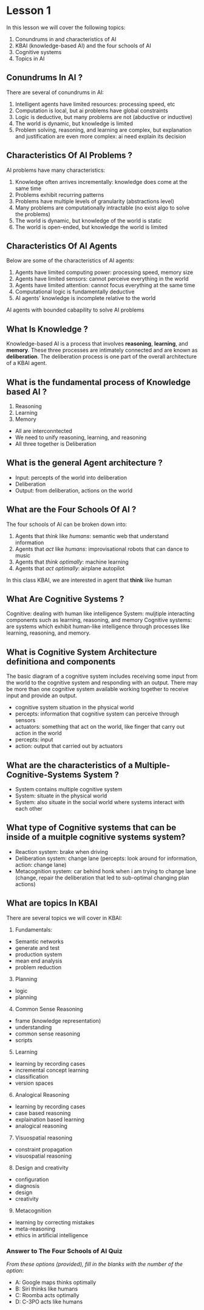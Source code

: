# Lesson 1

In this lesson we will cover the following topics:

1. Conundrums in and characteristics of AI
2. KBAI (knowledge-based AI) and the four schools of AI
3. Cognitive systems
4. Topics in AI

## Conundrums In AI ?

There are several of conundrums in AI:

1. Intelligent agents have limited resources: processing speed, etc
2. Computation is local, but ai problems have global constraints
3. Logic is deductive, but many problems are not (abductive or inductive)
4. The world is dynamic, but knowledge is limited
5. Problem solving, reasoning, and learning are complex, but explanation and justification are even more complex: ai need explain its decision

## Characteristics Of AI Problems ?

AI problems have many characteristics:

1. Knowledge often arrives incrementally: knowledge does come at the same time
2. Problems exhibit recurring patterns
3. Problems have multiple levels of granularity (abstractions level)
4. Many problems are computationally intractable (no exist algo to solve the problems)
5. The world is dynamic, but knowledge of the world is static
6. The world is open-ended, but knowledge the world is limited

## Characteristics Of AI Agents

Below are some of the characteristics of AI agents:

1. Agents have limited computing power: processing speed, memory size
2. Agents have limited sensors: cannot perceive everything in the world
3. Agents have limited attention: cannot focus everything at the same time
4. Computational logic is fundamentally deductive
5. AI agents' knowledge is incomplete relative to the world

AI agents with bounded cabapility to solve AI problems

## What Is Knowledge ?

Knowledge-based AI is a process that involves **reasoning**, **learning**, and **memory**. These three processes are intimately connected and are known as **deliberation**. The deliberation process is one part of the overall architecture of a KBAI agent.

## What is the fundamental process of Knowledge based AI ?
1. Reasoning
2. Learning
3. Memory
- All are interconntected
- We need to unify reasoning, learning, and reasoning
- All three together is Deliberation

## What is the general Agent architecture ?
- Input: percepts of the world into deliberation
- Deliberation
- Output: from deliberation, actions on the world

## What are the Four Schools Of AI ? 

The four schools of AI can be broken down into:

1. Agents that _think_ like _humans_: semantic web that understand information
2. Agents that _act_ like _humans_: improvisational robots that can dance to music
3. Agents that _think_ _optimally_: machine learning
4. Agents that _act_ _optimally_: airplane autopilot

In this class KBAI, we are interested in agent that **think** like human

## What Are Cognitive Systems ?

Cognitive: dealing with human like intelligence
System: muljtiple interacting components such as learning, reasoning, and memory
Cognitive systems: are systems which exhibit human-like intelligence through processes like learning, reasoning, and memory.

## What is Cognitive System Architecture definitiona and components

The basic diagram of a cognitive system includes receiving some input from the world to the cognitive system and responding with an output. There may be more than one cognitive system available working together to receive input and provide an output.

- cognitive system situation in the physical world
- percepts: information that cognitive system can perceive through sensors
- actuators: something that act on the world, like finger that carry out action in the world
- percepts: input
- action: output that carried out by actuators

## What are the characteristics of a Multiple-Cognitive-Systems System ? 
- System contains multiple cognitive system
- System: situate in the physical world
- System: also situate in the social world where systems interact with each other

## What type of Cognitive systems that can be inside of a muitple cognitive systems system?
- Reaction system: brake when driving
- Deliberation system: change lane (percepts: look around for information, action: change lane)
- Metacognition system: car behind honk when i am trying to change lane (change, repair the deliberation that led to sub-optimal changing plan actions)
  
## What are topics In KBAI

There are several topics we will cover in KBAI:

1. Fundamentals:
- Semantic networks
- generate and test
- production system
- mean end analysis
- problem reduction
3. Planning
- logic
- planning
4. Common Sense Reasoning
- frame (knowledge representation)
- understanding
- common sense reasoning
- scripts
5. Learning
- learning by recording cases
- incremental concept learning
- classification
- version spaces
6. Analogical Reasoning
- learning by recording cases
- case based reasoning
- explaination based learning
- analogical reasoning
7. Visuospatial reasoning
- constraint propagation
- visuospatial reasoning
8. Design and creativity
- configuration
- diagnosis
- design
- creativity
9. Metacognition
- learning by correcting mistakes
- meta-reasoning
- ethics in artificial intelligence
  
### Answer to The Four Schools of AI Quiz
_From these options (provided), fill in the blanks with the number of the option_:
- A: Google maps thinks optimally
- B: Siri thinks like humans
- C: Roomba acts optimally
- D: C-3PO acts like humans

